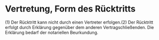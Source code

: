 # Vertretung, Form des Rücktritts

(1) Der Rücktritt kann nicht durch einen Vertreter erfolgen.(2) Der Rücktritt erfolgt durch Erklärung gegenüber dem anderen Vertragschließenden. Die Erklärung bedarf der notariellen Beurkundung. 

